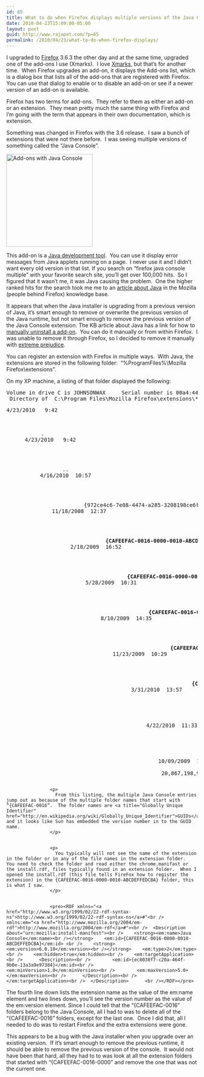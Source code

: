 ```yaml
---
id: 65
title: What to do when Firefox displays multiple versions of the Java Console in the Add-ons list
date: 2010-04-23T15:09:00-05:00
layout: post
guid: http://www.rajapet.com/?p=65
permalink: /2010/04/23/what-to-do-when-firefox-displays/
---
```

I upgraded to [Firefox](http://www.mozilla.com/firefox) 3.6.3 the other day and at the same time, upgraded one of the add-ons I use (Xmarks).  I love [Xmarks](http://anotherlab.rajapet.net/%7BCAFEEFAC-0016-0000-0010-ABCDEFFEDCBA%7D "Bookmark sync and search"), but that’s for another time.  When Firefox upgrades an add-on, it displays the Add-ons list, which is a dialog box that lists all of the add-ons that are registered with Firefox.  You can use that dialog to enable or to disable an add-on or see if a newer version of an add-on is available.  

Firefox has two terms for add-ons.  They refer to them as either an add-on or an extension.  They mean pretty much the same thing with Firefox and I’m going with the term that appears in their own documentation, which is extension.

Something was changed in Firefox with the 3.6 release.  I saw a bunch of extensions that were not there before.  I was seeing multiple versions of something called the “Java Console”.

[<img loading="lazy" title="Add-ons with Java Console" height="244" alt="Add-ons with Java Console" src="https://i2.wp.com/lh4.ggpht.com/_natoSxTaPFU/S9G4CrosxPI/AAAAAAAAAcY/RBxhO1KLWSk/Add-ons%20with%20Java%20Console_thumb%5B7%5D.png?resize=227%2C244" width="227" border="0"  />](https://i0.wp.com/lh3.ggpht.com/_natoSxTaPFU/S9G4BBuxxXI/AAAAAAAAAcU/qgSKb1EcxlQ/s1600-h/Add-ons%20with%20Java%20Console%5B9%5D.png) 

This add-on is a [Java development tool](http://www.java.com/en/download/help/javaconsole.xml).  You can use it display error messages from Java applets running on a page.  I never use it and I didn’t want every old version in that list. If you search on “firefox java console multiple” with your favorite search site, you’ll get over 100,000 hits.  So I figured that it wasn’t me, it was Java causing the problem.  One the higher ranked hits for the search took me me to an [article about Java](http://kb.mozillazine.org/Java#Multiple_Java_Console_extensions "Multiple Java Console extensions") in the Mozilla (people behind Firefox) knowledge base.

It appears that when the Java installer is upgrading from a previous version of Java, it’s smart enough to remove or overwrite the previous version of the Java runtime, but not smart enough to remove the previous version of the Java Console extension. The KB article about Java has a link for how to [manually uninstall a add-on](http://kb.mozillazine.org/Uninstalling_add-ons#Global_extension).  You can do it manually or from within Firefox.  I was unable to remove it through Firefox, so I decided to remove it manually with [extreme prejudice](http://en.wikipedia.org/wiki/Terminate_with_extreme_prejudice).

You can register an extension with Firefox in multiple ways.  With Java, the extensions are stored in the following folder:  “%ProgramFiles%\Mozilla Firefox\extensions”.

On my XP machine, a listing of that folder displayed the following:

<pre>Volume in drive C is JOHNSONWAX     Serial number is 00a4:443c<br /> Directory of  C:\Program Files\Mozilla Firefox\extensions\*</pre>

<pre>4/23/2010   9:42         

<DIR>
      .<br /> 4/23/2010   9:42         
  
  <DIR>
        ..<br /> 4/16/2010  10:57         
    
    <DIR>
          {972ce4c6-7e08-4474-a285-3208198ce6fd}<br />11/18/2008  12:37         
      
      <DIR>
            <strong>{CAFEEFAC-0016-0000-0010-ABCDEFFEDCBA}</strong><br /> 2/18/2009  16:52         
        
        <DIR>
              <strong>{CAFEEFAC-0016-0000-0011-ABCDEFFEDCBA}</strong><br /> 5/28/2009  10:31         
          
          <DIR>
                <strong>{CAFEEFAC-0016-0000-0013-ABCDEFFEDCBA}</strong><br /> 8/10/2009  14:35         
            
            <DIR>
                  <strong>{CAFEEFAC-0016-0000-0015-ABCDEFFEDCBA}<br /></strong>11/23/2009  10:29         
              
              <DIR>
                    <strong>{CAFEEFAC-0016-0000-0017-ABCDEFFEDCBA}<br /></strong> 3/31/2010  13:57         
                
                <DIR>
                      <strong>{CAFEEFAC-0016-0000-0019-ABCDEFFEDCBA}<br /></strong> 4/22/2010  11:33         
                  
                  <DIR>
                        <strong>{CAFEEFAC-0016-0000-0020-ABCDEFFEDCBA}<br /></strong>10/09/2009  14:17              49  {E0B8C461-F8FB-49b4-8373-FE32E9252800}<br />             49 bytes in 1 file and 10 dirs    4,096 bytes allocated<br /> 20,867,198,976 bytes free<br /></pre>
                    
                    
                    <p>
                      From this listing, the multiple Java Console entries jump out as because of the multiple folder names that start with “{CAFEEFAC-0016”.  The folder names are <a title="Globally Unique Identifier" href="http://en.wikipedia.org/wiki/Globally_Unique_Identifier">GUIDs</a>, and it looks like Sun has embedded the version number in to the GUID name.
                    </p>
                    
                    
                    <p>
                      You typically will not see the name of the extension in the folder or in any of the file names in the extension folder.  You need to check the folder and read either the chrome.manifast or the install.rdf, files typically found in an extension folder.  When I opened the install.rdf (this file tells FireFox how to register the extension) in the {CAFEEFAC-0016-0000-0010-ABCDEFFEDCBA} folder, this is what I saw.
                    </p>
                    
                    
                    <pre><RDF xmlns="<a href="http://www.w3.org/1999/02/22-rdf-syntax-ns">http://www.w3.org/1999/02/22-rdf-syntax-ns</a>#"<br />     xmlns:em="<a href="http://www.mozilla.org/2004/em-rdf">http://www.mozilla.org/2004/em-rdf</a>#"><br />  <Description about="urn:mozilla:install-manifest"><br />    <strong><em:name>Java Console</em:name><br /></strong>    <em:id>{CAFEEFAC-0016-0000-0010-ABCDEFFEDCBA}</em:id> <br />    <strong><em:version>6.0.10</em:version><br /></strong>    <em:type>2</em:type> <br />    <em:hidden>true</em:hidden><br />    <em:targetApplication><br />      <Description><br />        <em:id>{ec8030f7-c20a-464f-9b0e-13a3a9e97384}</em:id><br />        <em:minVersion>1.0</em:minVersion><br />        <em:maxVersion>5.0+</em:maxVersion><br />      </Description><br />    </em:targetApplication><br />  </Description>      <br /></RDF></pre>


<p>
  The fourth line down lists the extension name as the value of the em:name element and two lines down, you’ll see the version number as the value of the em:version element. Since I could tell that the “{CAFEEFAC-0016” folders belong to the Java Console, all I had to was to delete all of the “{CAFEEFAC-0016” folders, except for the last one.  Once I did that, all I needed to do was to restart Firefox and the extra extensions were gone.
</p>


<p>
  This appears to be a bug with the Java installer when you upgrade over an existing version.  If it’s smart enough to remove the previous runtime, it should be able to remove the previous version of the console.  It would not have been that hard, all they had to to was look at all the extension folders that started with “{CAFEEFAC-0016-0000” and remove the one that was not the current one.
</p>